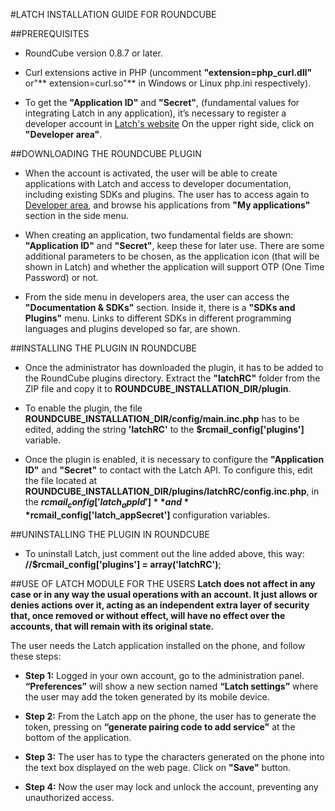 #LATCH INSTALLATION GUIDE FOR ROUNDCUBE


##PREREQUISITES
* RoundCube version 0.8.7 or later.

* Curl extensions active in PHP (uncomment **"extension=php_curl.dll"** or"** extension=curl.so"** in Windows or Linux php.ini respectively).

* To get the **"Application ID"** and **"Secret"**, (fundamental values for integrating Latch in any application), it’s necessary to register a developer account in [Latch's website]( https://latch.elevenpaths.com) On the upper right side, click on **"Developer area"**.


##DOWNLOADING THE ROUNDCUBE PLUGIN
 * When the account is activated, the user will be able to create applications with Latch and access to developer documentation, including existing SDKs and plugins. The user has to access again to [Developer area](https://latch.elevenpaths.com/www/developerArea), and browse his applications from **"My applications"** section in the side menu.

* When creating an application, two fundamental fields are shown: **"Application ID"** and **"Secret"**, keep these for later use. There are some additional parameters to be chosen, as the application icon (that will be shown in Latch) and whether the application will support OTP  (One Time Password) or not.

* From the side menu in developers area, the user can access the **"Documentation & SDKs"** section. Inside it, there is a **"SDKs and Plugins"** menu. Links to different SDKs in different programming languages and plugins developed so far, are shown.


##INSTALLING THE PLUGIN IN ROUNDCUBE
* Once the administrator has downloaded the plugin, it has to be added to the RoundCube plugins directory. Extract the **"latchRC"** folder from the ZIP file and copy it to **ROUNDCUBE_INSTALLATION_DIR/plugin**.

* To enable the plugin, the file **ROUNDCUBE_INSTALLATION_DIR/config/main.inc.php** has to be edited, adding the string **'latchRC'** to the **$rcmail_config['plugins']** variable.

* Once the plugin is enabled, it is necessary to configure the **"Application ID"** and **"Secret"** to contact with the Latch API. To configure this, edit the file located at **ROUNDCUBE_INSTALLATION_DIR/plugins/latchRC/config.inc.php**, in the **$rcmail_config['latch_appId']** and **$rcmail_config['latch_appSecret']** configuration variables.


##UNINSTALLING THE PLUGIN IN ROUNDCUBE
* To uninstall Latch, just comment out the line added above, this way: **//$rcmail_config['plugins'] = array('latchRC')**;


##USE OF LATCH MODULE FOR THE USERS
**Latch does not affect in any case or in any way the usual operations with an account. It just allows or denies actions over it, acting as an independent extra layer of security that, once removed or without effect, will have no effect over the accounts, that will remain with its original state.**

The user needs the Latch application installed on the phone, and follow these steps:

* **Step 1:** Logged in your own account, go to the administration panel. **“Preferences”** will show a new section named **“Latch settings”** where the user may add the token generated by its mobile device.

* **Step 2:** From the Latch app on the phone, the user has to generate the token, pressing on **“generate pairing code to add service"** at the bottom of the application.

* **Step 3:** The user has to type the characters generated on the phone into the text box displayed on the web page. Click on **"Save"** button.

* **Step 4:** Now the user may lock and unlock the account, preventing any unauthorized access.
